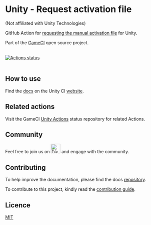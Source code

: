 # Unity - Request activation file

(Not affiliated with Unity Technologies)

GitHub Action for
[requesting the manual activation file](https://github.com/marketplace/actions/unity-request-activation-file) for Unity.

Part of the <a href="https://game.ci">GameCI</a> open source project.
<br />
<br />

[![Actions status](https://github.com/webbertakken/unity-request-manual-activation-file/workflows/Actions%20%F0%9F%98%8E/badge.svg?event=push&branch=master)](https://github.com/webbertakken/unity-request-manual-activation-file/actions?query=branch%3Amaster+event%3Apush+workflow%3A"Actions%20%F0%9F%98%8E")
<br />
<br />

## How to use

Find the
[docs](https://game.ci/docs)
on the Unity CI
[website](https://game.ci/).

## Related actions

Visit the
GameCI <a href="https://github.com/game-ci/unity-actions">Unity Actions</a>
status repository for related Actions.

## Community

Feel free to join us on
<a href="http://game.ci/discord"><img height="30" src="media/Discord-Logo.svg" alt="Discord" /></a>
and engage with the community.

## Contributing

To help improve the documentation, please find the docs [repository](https://github.com/game-ci/documentation).

To contribute to this project, kindly read the [contribution guide](./CONTRIBUTING.md).

## Licence

[MIT](./LICENSE)
